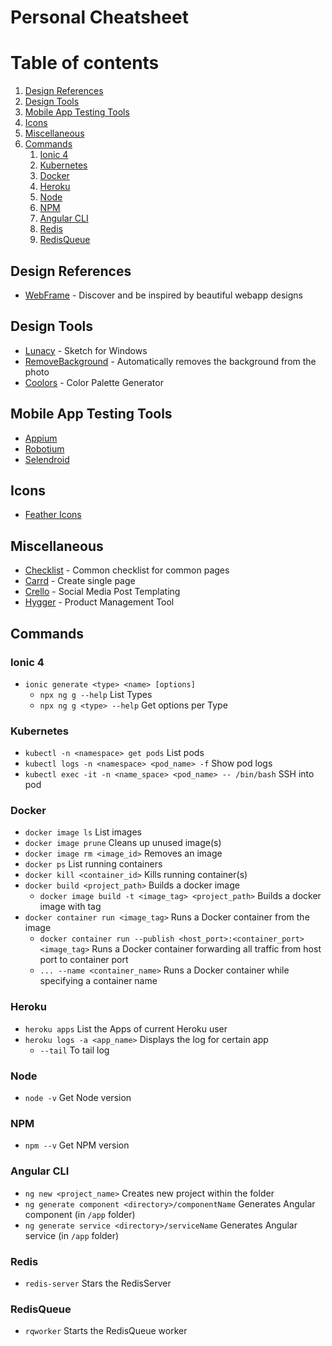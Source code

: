 # Personal Cheatsheet

# Table of contents
1. [Design References](#design-references)
1. [Design Tools](#design-tools)
1. [Mobile App Testing Tools](#mobile-app-testing-tools)
1. [Icons](#icons)
1. [Miscellaneous](#miscellaneous)
1. [Commands](#commands)
    1. [Ionic 4](#ionic-4)
    1. [Kubernetes](#kubernetes)
    1. [Docker](#docker)
    1. [Heroku](#heroku)
    1. [Node](#node)
    1. [NPM](#npm)
    1. [Angular CLI](#angular-cli)
    1. [Redis](#redis)
    1. [RedisQueue](#redisqueue)
  
## Design References
- [WebFrame](https://webframe.xyz) - Discover and be inspired by beautiful webapp designs

## Design Tools
- [Lunacy](https://icons8.com/lunacy?ref=producthunt) - Sketch for Windows
- [RemoveBackground](https://www.remove.bg) - Automatically removes the background from the photo
- [Coolors](https://coolors.co) - Color Palette Generator

## Mobile App Testing Tools
- [Appium](http://appium.io)
- [Robotium](https://github.com/robotiumtech/robotium)
- [Selendroid](http://selendroid.io)

## Icons
- [Feather Icons](https://feathericons.com)

## Miscellaneous
- [Checklist](https://www.checklist.design) - Common checklist for common pages
- [Carrd](https://carrd.co) - Create single page
- [Crello](https://crello.com) - Social Media Post Templating
- [Hygger](https://hygger.io) - Product Management Tool

## Commands

### Ionic 4
- `ionic generate <type> <name> [options]`
  - `npx ng g --help` List Types
  - `npx ng g <type> --help` Get options per Type
  
### Kubernetes
- `kubectl -n <namespace> get pods` List pods
- `kubectl logs -n <namespace> <pod_name> -f` Show pod logs
- `kubectl exec -it -n <name_space> <pod_name> -- /bin/bash` SSH into pod

### Docker
- `docker image ls` List images
- `docker image prune` Cleans up unused image(s)
- `docker image rm <image_id>` Removes an image
- `docker ps` List running containers
- `docker kill <container_id>` Kills running container(s)
- `docker build <project_path>` Builds a docker image
    - `docker image build -t <image_tag> <project_path>` Builds a docker image with tag
- `docker container run <image_tag>` Runs a Docker container from the image
    - `docker container run --publish <host_port>:<container_port> <image_tag>` Runs a Docker container forwarding all traffic from host port to container port
    - `... --name <container_name>` Runs a Docker container while specifying a container name

### Heroku
- `heroku apps` List the Apps of current Heroku user
- `heroku logs -a <app_name>` Displays the log for certain app
  - `--tail` To tail log
  
### Node
- `node -v` Get Node version

### NPM
- `npm --v` Get NPM version

### Angular CLI
- `ng new <project_name>` Creates new project within the folder
- `ng generate component <directory>/componentName` Generates Angular component (in `/app` folder)
- `ng generate service <directory>/serviceName` Generates Angular service (in `/app` folder)

### Redis
- `redis-server` Stars the RedisServer

### RedisQueue
- `rqworker` Starts the RedisQueue worker
